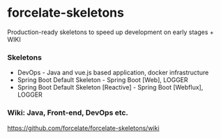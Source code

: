 # forcelate-skeletons
Production-ready skeletons to speed up development on early stages + WIKI

### Skeletons
* DevOps - Java and vue.js based application, docker infrastructure
* Spring Boot Default Skeleton - Spring Boot [Web], LOGGER
* Spring Boot Default Skeleton [Reactive] - Spring Boot [Webflux], LOGGER

### Wiki: Java, Front-end, DevOps etc. 
https://github.com/forcelate/forcelate-skeletons/wiki
